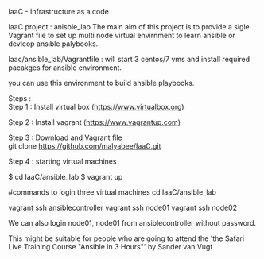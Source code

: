 IaaC - Infrastructure as a code 


IaaC project : anisble_lab 
 The main aim of this project is to provide a sigle Vagrant file to set up multi node virtual envirnment to learn ansible or devleop ansible palybooks.  
 
 

Iaac/ansible_lab/Vagrantfile  :  will start 3 centos/7 vms and install required pacakges for ansible environment. 

you can use this environment to build ansible playbooks.


Steps :  
Step 1 :  Install virtual box (https://www.virtualbox.org)

Step 2 :  Install vagrant  (https://www.vagrantup.com)

Step 3 :  Download and  Vagrant file  
       git clone https://github.com/malyabee/IaaC.git  

Step 4  : starting virtual machines 

 $ cd IaaC/ansible_lab
 $ vagrant up

#commands to login three virtual machines
cd IaaC/ansible_lab 

vagrant ssh ansiblecontroller
vagrant ssh node01
vagrant ssh node02


We can also login node01, node01 from ansiblecontroller without password.



This might be suitable for people who are going to attend the 'the Safari Live Training Course "Ansible in 3 Hours"' by Sander van Vugt
